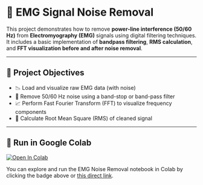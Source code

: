 # 🧠 EMG Signal Noise Removal

This project demonstrates how to remove **power-line interference (50/60 Hz)** from **Electromyography (EMG)** signals using digital filtering techniques. It includes a basic implementation of **bandpass filtering**, **RMS calculation**, and **FFT visualization before and after noise removal**.

---

## 🩻 Project Objectives

- 📉 Load and visualize raw EMG data (with noise)
- 🧹 Remove 50/60 Hz noise using a band-stop or band-pass filter
- 📈 Perform Fast Fourier Transform (FFT) to visualize frequency components
- 🧠 Calculate Root Mean Square (RMS) of cleaned signal

---
## 🚀 Run in Google Colab

[![Open In Colab](https://colab.research.google.com/assets/colab-badge.svg)](https://colab.research.google.com/drive/1W0BzG15vCNdAZMyR2tmexvwICY6hT3v8#scrollTo=CGjK22087yQY)

You can explore and run the EMG Noise Removal notebook in Colab by clicking the badge above or [this direct link](https://colab.research.google.com/drive/1W0BzG15vCNdAZMyR2tmexvwICY6hT3v8#scrollTo=CGjK22087yQY).
